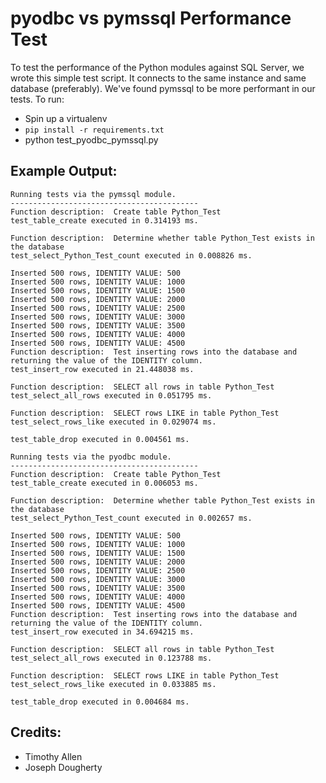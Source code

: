 # pyodbc vs pymssql Performance Test

To test the performance of the Python modules against SQL Server, we wrote this simple test script. It connects to the same instance and same database (preferably). We've found pymssql to be more performant in our tests. To run:

* Spin up a virtualenv
* `pip install -r requirements.txt`
* python test_pyodbc_pymssql.py

## Example Output:

    Running tests via the pymssql module.
    ------------------------------------------
    Function description:  Create table Python_Test
    test_table_create executed in 0.314193 ms.

    Function description:  Determine whether table Python_Test exists in the database
    test_select_Python_Test_count executed in 0.008826 ms.

    Inserted 500 rows, IDENTITY VALUE: 500
    Inserted 500 rows, IDENTITY VALUE: 1000
    Inserted 500 rows, IDENTITY VALUE: 1500
    Inserted 500 rows, IDENTITY VALUE: 2000
    Inserted 500 rows, IDENTITY VALUE: 2500
    Inserted 500 rows, IDENTITY VALUE: 3000
    Inserted 500 rows, IDENTITY VALUE: 3500
    Inserted 500 rows, IDENTITY VALUE: 4000
    Inserted 500 rows, IDENTITY VALUE: 4500
    Function description:  Test inserting rows into the database and returning the value of the IDENTITY column.
    test_insert_row executed in 21.448038 ms.

    Function description:  SELECT all rows in table Python_Test
    test_select_all_rows executed in 0.051795 ms.

    Function description:  SELECT rows LIKE in table Python_Test
    test_select_rows_like executed in 0.029074 ms.

    test_table_drop executed in 0.004561 ms.

    Running tests via the pyodbc module.
    ------------------------------------------
    Function description:  Create table Python_Test
    test_table_create executed in 0.006053 ms.

    Function description:  Determine whether table Python_Test exists in the database
    test_select_Python_Test_count executed in 0.002657 ms.

    Inserted 500 rows, IDENTITY VALUE: 500
    Inserted 500 rows, IDENTITY VALUE: 1000
    Inserted 500 rows, IDENTITY VALUE: 1500
    Inserted 500 rows, IDENTITY VALUE: 2000
    Inserted 500 rows, IDENTITY VALUE: 2500
    Inserted 500 rows, IDENTITY VALUE: 3000
    Inserted 500 rows, IDENTITY VALUE: 3500
    Inserted 500 rows, IDENTITY VALUE: 4000
    Inserted 500 rows, IDENTITY VALUE: 4500
    Function description:  Test inserting rows into the database and returning the value of the IDENTITY column.
    test_insert_row executed in 34.694215 ms.

    Function description:  SELECT all rows in table Python_Test
    test_select_all_rows executed in 0.123788 ms.

    Function description:  SELECT rows LIKE in table Python_Test
    test_select_rows_like executed in 0.033885 ms.

    test_table_drop executed in 0.004684 ms.

## Credits:
* Timothy Allen
* Joseph Dougherty
